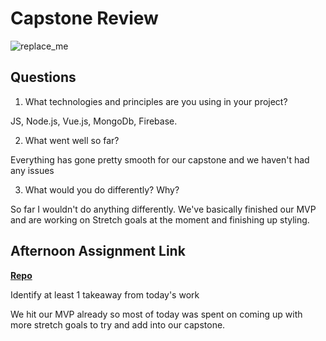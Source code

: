 # Capstone Review

![replace_me](https://codeworks.blob.core.windows.net/public/assets/img/illustrations/placeholder.svg)

## Questions

1. What technologies and principles are you using in your project?

JS, Node.js, Vue.js, MongoDb, Firebase.

2. What went well so far?

Everything has gone pretty smooth for our capstone and we haven't had any issues

3. What would you do differently? Why?

So far I wouldn't do anything differently. We've basically finished our MVP and are working on Stretch goals at the moment and finishing up styling.

## Afternoon Assignment Link

**[Repo](https://github.com/Jarrod-Payton/Good-Ol-Days)**

Identify at least 1 takeaway from today's work

We hit our MVP already so most of today was spent on coming up with more stretch goals to try and add into our capstone.